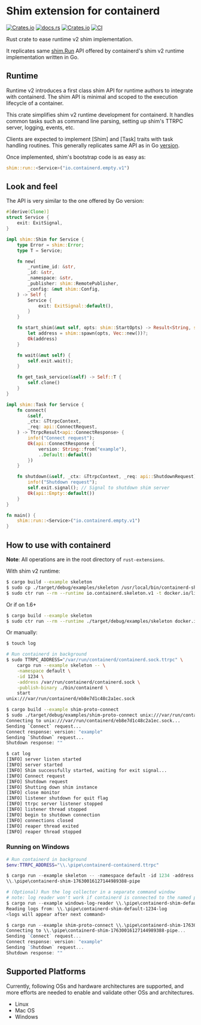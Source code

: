 # Shim extension for containerd

[![Crates.io](https://img.shields.io/crates/v/containerd-shim)](https://crates.io/crates/containerd-shim)
[![docs.rs](https://img.shields.io/docsrs/containerd-shim)](https://docs.rs/containerd-shim/latest/containerd_shim/)
[![Crates.io](https://img.shields.io/crates/l/containerd-shim)](https://github.com/containerd/rust-extensions/blob/main/LICENSE)
[![CI](https://github.com/containerd/rust-extensions/actions/workflows/ci.yml/badge.svg?branch=main)](https://github.com/containerd/rust-extensions/actions/workflows/ci.yml)

Rust crate to ease runtime v2 shim implementation.

It replicates same [shim.Run](https://github.com/containerd/containerd/blob/dbef1d56d7ebc05bc4553d72c419ed5ce025b05d/runtime/v2/example/cmd/main.go)
API offered by containerd's shim v2 runtime implementation written in Go.

## Runtime

Runtime v2 introduces a first class shim API for runtime authors to integrate with containerd.
The shim API is minimal and scoped to the execution lifecycle of a container.

This crate simplifies shim v2 runtime development for containerd. It handles common tasks such
as command line parsing, setting up shim's TTRPC server, logging, events, etc.

Clients are expected to implement [Shim] and [Task] traits with task handling routines.
This generally replicates same API as in Go [version](https://github.com/containerd/containerd/blob/main/runtime/v2/example/cmd/main.go).

Once implemented, shim's bootstrap code is as easy as:
```rust
shim::run::<Service>("io.containerd.empty.v1")
```

## Look and feel

The API is very similar to the one offered by Go version:

```rust
#[derive(Clone)]
struct Service {
    exit: ExitSignal,
}

impl shim::Shim for Service {
    type Error = shim::Error;
    type T = Service;

    fn new(
        _runtime_id: &str,
        _id: &str,
        _namespace: &str,
        _publisher: shim::RemotePublisher,
        _config: &mut shim::Config,
    ) -> Self {
        Service {
            exit: ExitSignal::default(),
        }
    }

    fn start_shim(&mut self, opts: shim::StartOpts) -> Result<String, shim::Error> {
        let address = shim::spawn(opts, Vec::new())?;
        Ok(address)
    }

    fn wait(&mut self) {
        self.exit.wait();
    }

    fn get_task_service(&self) -> Self::T {
        self.clone()
    }
}

impl shim::Task for Service {
    fn connect(
        &self,
        _ctx: &TtrpcContext,
        _req: api::ConnectRequest,
    ) -> TtrpcResult<api::ConnectResponse> {
        info!("Connect request");
        Ok(api::ConnectResponse {
            version: String::from("example"),
            ..Default::default()
        })
    }

    fn shutdown(&self, _ctx: &TtrpcContext, _req: api::ShutdownRequest) -> TtrpcResult<api::Empty> {
        info!("Shutdown request");
        self.exit.signal(); // Signal to shutdown shim server
        Ok(api::Empty::default())
    }
}

fn main() {
    shim::run::<Service>("io.containerd.empty.v1")
}
```

## How to use with containerd

**Note**: All operations are in the root directory of `rust-extensions`.

With shim v2 runtime:

```bash
$ cargo build --example skeleton
$ sudo cp ./target/debug/examples/skeleton /usr/local/bin/containerd-shim-skeleton-v1
$ sudo ctr run --rm --runtime io.containerd.skeleton.v1 -t docker.io/library/hello-world:latest hello
```

Or if on 1.6+

```bash
$ cargo build --example skeleton
$ sudo ctr run --rm --runtime ./target/debug/examples/skeleton docker.io/library/hello-world:latest hello
```

Or manually:

```bash
$ touch log

# Run containerd in background
$ sudo TTRPC_ADDRESS="/var/run/containerd/containerd.sock.ttrpc" \
    cargo run --example skeleton -- \
    -namespace default \
    -id 1234 \
    -address /var/run/containerd/containerd.sock \
    -publish-binary ./bin/containerd \
    start
unix:///var/run/containerd/eb8e7d1c48c2a1ec.sock

$ cargo build --example shim-proto-connect
$ sudo ./target/debug/examples/shim-proto-connect unix:///var/run/containerd/eb8e7d1c48c2a1ec.sock
Connecting to unix:///var/run/containerd/eb8e7d1c48c2a1ec.sock...
Sending `Connect` request...
Connect response: version: "example"
Sending `Shutdown` request...
Shutdown response: ""

$ cat log
[INFO] server listen started
[INFO] server started
[INFO] Shim successfully started, waiting for exit signal...
[INFO] Connect request
[INFO] Shutdown request
[INFO] Shutting down shim instance
[INFO] close monitor
[INFO] listener shutdown for quit flag
[INFO] ttrpc server listener stopped
[INFO] listener thread stopped
[INFO] begin to shutdown connection
[INFO] connections closed
[INFO] reaper thread exited
[INFO] reaper thread stopped
```

### Running on Windows
```powershell
# Run containerd in background
$env:TTRPC_ADDRESS="\\.\pipe\containerd-containerd.ttrpc"

$ cargo run --example skeleton -- -namespace default -id 1234 -address "\\.\pipe\containerd-containerd" start
\\.\pipe\containerd-shim-17630016127144989388-pipe

# (Optional) Run the log collector in a separate command window
# note: log reader won't work if containerd is connected to the named pipe, this works when running manually to help debug locally
$ cargo run --example windows-log-reader \\.\pipe\containerd-shim-default-1234-log
Reading logs from: \\.\pipe\containerd-shim-default-1234-log
<logs will appear after next command>

$ cargo run --example shim-proto-connect \\.\pipe\containerd-shim-17630016127144989388-pipe
Connecting to \\.\pipe\containerd-shim-17630016127144989388-pipe...
Sending `Connect` request...
Connect response: version: "example"
Sending `Shutdown` request...
Shutdown response: ""
```

## Supported Platforms
Currently, following OSs and hardware architectures are supported, and more efforts are needed to enable and validate other OSs and architectures.
- Linux
- Mac OS
- Windows
